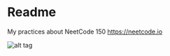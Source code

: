 # Readme
My practices about NeetCode 150
https://neetcode.io




![alt tag](https://i.imgur.com/rx4YyYs.jpg)